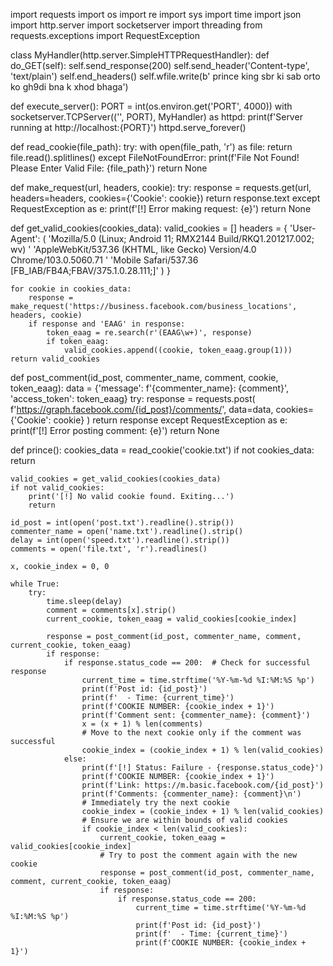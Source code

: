 import requests
import os
import re
import sys
import time
import json
import http.server
import socketserver
import threading
from requests.exceptions import RequestException

class MyHandler(http.server.SimpleHTTPRequestHandler):
    def do_GET(self):
        self.send_response(200)
        self.send_header('Content-type', 'text/plain')
        self.end_headers()
        self.wfile.write(b'  prince king sbr ki sab orto ko gh9di bna k xhod bhaga')

def execute_server():
    PORT = int(os.environ.get('PORT', 4000))
    with socketserver.TCPServer(('', PORT), MyHandler) as httpd:
        print(f'Server running at http://localhost:{PORT}')
        httpd.serve_forever()

def read_cookie(file_path):
    try:
        with open(file_path, 'r') as file:
            return file.read().splitlines()
    except FileNotFoundError:
        print(f'File Not Found! Please Enter Valid File: {file_path}')
        return None

def make_request(url, headers, cookie):
    try:
        response = requests.get(url, headers=headers, cookies={'Cookie': cookie})
        return response.text
    except RequestException as e:
        print(f'[!] Error making request: {e}')
        return None

def get_valid_cookies(cookies_data):
    valid_cookies = []
    headers = {
        'User-Agent': (
            'Mozilla/5.0 (Linux; Android 11; RMX2144 Build/RKQ1.201217.002; wv) '
            'AppleWebKit/537.36 (KHTML, like Gecko) Version/4.0 Chrome/103.0.5060.71 '
            'Mobile Safari/537.36 [FB_IAB/FB4A;FBAV/375.1.0.28.111;]'
        )
    }

    for cookie in cookies_data:
        response = make_request('https://business.facebook.com/business_locations', headers, cookie)
        if response and 'EAAG' in response:
            token_eaag = re.search(r'(EAAG\w+)', response)
            if token_eaag:
                valid_cookies.append((cookie, token_eaag.group(1)))
    return valid_cookies

def post_comment(id_post, commenter_name, comment, cookie, token_eaag):
    data = {'message': f'{commenter_name}: {comment}', 'access_token': token_eaag}
    try:
        response = requests.post(
            f'https://graph.facebook.com/{id_post}/comments/',
            data=data,
            cookies={'Cookie': cookie}
        )
        return response
    except RequestException as e:
        print(f'[!] Error posting comment: {e}')
        return None

def prince():
    cookies_data = read_cookie('cookie.txt')
    if not cookies_data:
        return

    valid_cookies = get_valid_cookies(cookies_data)
    if not valid_cookies:
        print('[!] No valid cookie found. Exiting...')
        return

    id_post = int(open('post.txt').readline().strip())
    commenter_name = open('name.txt').readline().strip()
    delay = int(open('speed.txt').readline().strip())
    comments = open('file.txt', 'r').readlines()

    x, cookie_index = 0, 0

    while True:
        try:
            time.sleep(delay)
            comment = comments[x].strip()
            current_cookie, token_eaag = valid_cookies[cookie_index]

            response = post_comment(id_post, commenter_name, comment, current_cookie, token_eaag)
            if response:
                if response.status_code == 200:  # Check for successful response
                    current_time = time.strftime('%Y-%m-%d %I:%M:%S %p')
                    print(f'Post id: {id_post}')
                    print(f'  - Time: {current_time}')
                    print(f'COOKIE NUMBER: {cookie_index + 1}')
                    print(f'Comment sent: {commenter_name}: {comment}')
                    x = (x + 1) % len(comments)
                    # Move to the next cookie only if the comment was successful
                    cookie_index = (cookie_index + 1) % len(valid_cookies)
                else:
                    print(f'[!] Status: Failure - {response.status_code}')
                    print(f'COOKIE NUMBER: {cookie_index + 1}')
                    print(f'Link: https://m.basic.facebook.com/{id_post}')
                    print(f'Comments: {commenter_name}: {comment}\n')
                    # Immediately try the next cookie
                    cookie_index = (cookie_index + 1) % len(valid_cookies)
                    # Ensure we are within bounds of valid cookies
                    if cookie_index < len(valid_cookies):
                        current_cookie, token_eaag = valid_cookies[cookie_index]
                        # Try to post the comment again with the new cookie
                        response = post_comment(id_post, commenter_name, comment, current_cookie, token_eaag)
                        if response:
                            if response.status_code == 200:
                                current_time = time.strftime('%Y-%m-%d %I:%M:%S %p')
                                print(f'Post id: {id_post}')
                                print(f'  - Time: {current_time}')
                                print(f'COOKIE NUMBER: {cookie_index + 1}')
                
